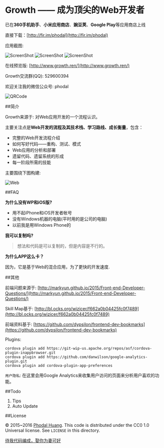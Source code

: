 # Growth —— 成为顶尖的Web开发者

已在**360手机助手**、**小米应用商店**、**豌豆荚**、**Google Play**等应用商店上线

直接下载：[http://fir.im/phodal](http://fir.im/phodal)

应用截图:

![ScreenShot ](screenshot/3.jpg) ![ScreenShot](screenshot/2.jpg) ![ScreenShot](screenshot/1.jpg)

在线预览版: [http://www.growth.ren/](http://www.growth.ren/)

Growth交流群(QQ): 529600394 

欢迎关注我的微信公众号: phodal

![QRCode](www/img/wechat.jpg)

##简介

Growth来源于: 对Web应用开发的一个流程认识。

主要关注点是**Web开发的流程及其技术栈、学习路线、成长衡量**，包含：

 - 完整的Web开发流程介绍   
 - 如何写好代码——重构、测试、模式
 - Web应用的分析和部署
 - 遗留代码、遗留系统的形成
 - 每一阶段所需的技能

主要围绕下图构建:

![Web](www/img/seven.png)

##FAQ

**为什么没有WP和iOS版?**

- 用不起iPhone和iOS开发者帐号
- 没有Windows机器的电脑(平时用的是公司的电脑)
- 以前我是用Windows Phone的

**我可以复制吗?**

> 想法和代码是可以复制的，但是内容是不行的。

**为什么APP这么卡？**

因为，它是基于Web的混合应用，为了更快的开发速度.

##其他

前端问题来源于: [http://markyun.github.io/2015/Front-end-Developer-Questions/](http://markyun.github.io/2015/Front-end-Developer-Questions/)

Skill Map基于: [http://bl.ocks.org/wizicer/f662a0b04425fc0f7489](http://bl.ocks.org/wizicer/f662a0b04425fc0f7489)

前端资料基于: [https://github.com/dypsilon/frontend-dev-bookmarks](https://github.com/dypsilon/frontend-dev-bookmarks)

Plugins:

    cordova plugin add https://git-wip-us.apache.org/repos/asf/cordova-plugin-inappbrowser.git
    cordova plugin add https://github.com/danwilson/google-analytics-plugin.git
    cordova plugin add cordova-plugin-app-preferences

``用户隐私``: 在这里会用Google Analytics来收集用户访问的页面来分析用户喜欢的功能。

##Todo

1. Tips
2. Auto Update

##License

© 2015~2016 [Phodal Huang](https://www.phodal.com). This code is distributed under the CC0 1.0 Universal license. See `LICENSE` in this directory.

[待我代码编成，娶你为妻可好](http://www.xuntayizhan.com/person/ji-ke-ai-qing-zhi-er-shi-dai-wo-dai-ma-bian-cheng-qu-ni-wei-qi-ke-hao-wan/)
